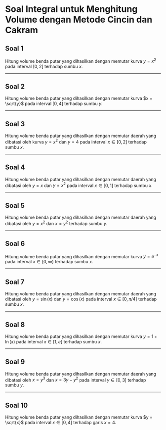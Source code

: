 # Soal Integral untuk Menghitung Volume dengan Metode Cincin dan Cakram

## Soal 1
Hitung volume benda putar yang dihasilkan dengan memutar kurva $y = x^2$ pada interval $[0, 2]$ terhadap sumbu $x$.

---

## Soal 2
Hitung volume benda putar yang dihasilkan dengan memutar kurva $x = \sqrt{y}$ pada interval $[0, 4]$ terhadap sumbu $y$.

---

## Soal 3
Hitung volume benda putar yang dihasilkan dengan memutar daerah yang dibatasi oleh kurva $y = x^2$ dan $y = 4$ pada interval $x \in [0, 2]$ terhadap sumbu $x$.

---

## Soal 4
Hitung volume benda putar yang dihasilkan dengan memutar daerah yang dibatasi oleh $y = x$ dan $y = x^2$ pada interval $x \in [0, 1]$ terhadap sumbu $x$.

---

## Soal 5
Hitung volume benda putar yang dihasilkan dengan memutar daerah yang dibatasi oleh $y = x^2$ dan $x = y^2$ terhadap sumbu $y$.

---

## Soal 6
Hitung volume benda putar yang dihasilkan dengan memutar kurva $y = e^{-x}$ pada interval $x \in [0, \infty)$ terhadap sumbu $x$.

---

## Soal 7
Hitung volume benda putar yang dihasilkan dengan memutar daerah yang dibatasi oleh $y = \sin(x)$ dan $y = \cos(x)$ pada interval $x \in [0, \pi/4]$ terhadap sumbu $x$.

---

## Soal 8
Hitung volume benda putar yang dihasilkan dengan memutar kurva $y = 1 + \ln(x)$ pada interval $x \in [1, e]$ terhadap sumbu $x$.

---

## Soal 9
Hitung volume benda putar yang dihasilkan dengan memutar daerah yang dibatasi oleh $x = y^3$ dan $x = 3y - y^2$ pada interval $y \in [0, 3]$ terhadap sumbu $y$.

---

## Soal 10
Hitung volume benda putar yang dihasilkan dengan memutar kurva $y = \sqrt{x}$ pada interval $x \in [0, 4]$ terhadap garis $x = 4$.
